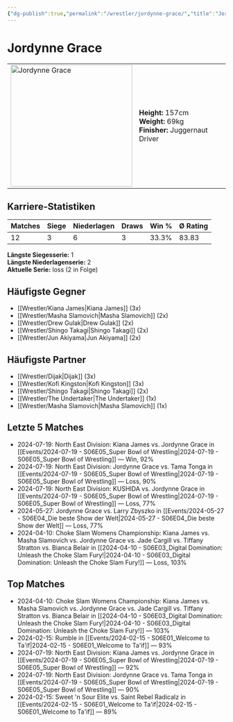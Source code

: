 ```yaml
---
{"dg-publish":true,"permalink":"/wrestler/jordynne-grace/","title":"Jordynne Grace","tags":["wrestler"],"noteIcon":""}
---
```



# Jordynne Grace

<table>
        <tr>
        <td><img src="https://github.com/CptSpaulding1980/choke-slam-wrestling/releases/download/images/Jordynne_Grace.png" width="280" alt="Jordynne Grace"></td>
        <td>
        <b>Height:</b> 157cm<br>
        <b>Weight:</b> 69kg<br>
        <b>Finisher:</b> Juggernaut Driver<br>
        </td>
        </tr>
        </table>
        

## Karriere-Statistiken

| Matches | Siege | Niederlagen | Draws | Win % | Ø Rating |
|---------|-------|-------------|-------|-------|-----------|
| 12 | 3 | 6 | 3 | 33.3% | 83.83 |

**Längste Siegesserie:** 1<br>**Längste Niederlagenserie:** 2<br>**Aktuelle Serie:** loss (2 in Folge)


## Häufigste Gegner
- [[Wrestler/Kiana James\|Kiana James]] (3x)
- [[Wrestler/Masha Slamovich\|Masha Slamovich]] (2x)
- [[Wrestler/Drew Gulak\|Drew Gulak]] (2x)
- [[Wrestler/Shingo Takagi\|Shingo Takagi]] (2x)
- [[Wrestler/Jun Akiyama\|Jun Akiyama]] (2x)

## Häufigste Partner
- [[Wrestler/Dijak\|Dijak]] (3x)
- [[Wrestler/Kofi Kingston\|Kofi Kingston]] (3x)
- [[Wrestler/Shingo Takagi\|Shingo Takagi]] (2x)
- [[Wrestler/The Undertaker\|The Undertaker]] (1x)
- [[Wrestler/Masha Slamovich\|Masha Slamovich]] (1x)

## Letzte 5 Matches
- 2024-07-19: North East Division: Kiana James vs. Jordynne Grace in [[Events/2024-07-19 - S06E05_Super Bowl of Wrestling\|2024-07-19 - S06E05_Super Bowl of Wrestling]] — Win, 92%
- 2024-07-19: North East Division: Jordynne Grace vs. Tama Tonga in [[Events/2024-07-19 - S06E05_Super Bowl of Wrestling\|2024-07-19 - S06E05_Super Bowl of Wrestling]] — Loss, 90%
- 2024-07-19: North East Division: KUSHIDA vs. Jordynne Grace in [[Events/2024-07-19 - S06E05_Super Bowl of Wrestling\|2024-07-19 - S06E05_Super Bowl of Wrestling]] — Loss, 77%
- 2024-05-27: Jordynne Grace vs. Larry Zbyszko in [[Events/2024-05-27 - S06E04_Die beste Show der Welt\|2024-05-27 - S06E04_Die beste Show der Welt]] — Loss, 77%
- 2024-04-10: Choke Slam Womens Championship: Kiana James vs. Masha Slamovich vs. Jordynne Grace vs. Jade Cargill vs. Tiffany Stratton vs. Bianca Belair in [[2024-04-10 - S06E03_Digital Domination: Unleash the Choke Slam Fury!\|2024-04-10 - S06E03_Digital Domination: Unleash the Choke Slam Fury!]] — Loss, 103%

## Top Matches
- 2024-04-10: Choke Slam Womens Championship: Kiana James vs. Masha Slamovich vs. Jordynne Grace vs. Jade Cargill vs. Tiffany Stratton vs. Bianca Belair in [[2024-04-10 - S06E03_Digital Domination: Unleash the Choke Slam Fury!\|2024-04-10 - S06E03_Digital Domination: Unleash the Choke Slam Fury!]] — 103%
- 2024-02-15: Rumble in [[Events/2024-02-15 - S06E01_Welcome to Ta'if\|2024-02-15 - S06E01_Welcome to Ta'if]] — 93%
- 2024-07-19: North East Division: Kiana James vs. Jordynne Grace in [[Events/2024-07-19 - S06E05_Super Bowl of Wrestling\|2024-07-19 - S06E05_Super Bowl of Wrestling]] — 92%
- 2024-07-19: North East Division: Jordynne Grace vs. Tama Tonga in [[Events/2024-07-19 - S06E05_Super Bowl of Wrestling\|2024-07-19 - S06E05_Super Bowl of Wrestling]] — 90%
- 2024-02-15: Sweet 'n Sour Elite vs. Saint Rebel Radicalz in [[Events/2024-02-15 - S06E01_Welcome to Ta'if\|2024-02-15 - S06E01_Welcome to Ta'if]] — 89%
